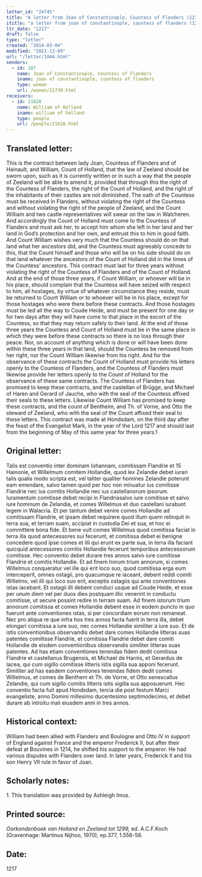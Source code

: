```yaml
---
letter_id: "24745"
title: "A letter from Joan of Constantinople, Countess of Flanders (1217)"
ititle: "a letter from joan of constantinople, countess of flanders (1217)"
ltr_date: "1217"
draft: false
type: "letter"
created: "2014-03-04"
modified: "2021-12-09"
url: "/letter/1044.html"
senders:
  - id: 107
    name: Joan of Constantinople, Countess of Flanders
    iname: joan of constantinople, countess of flanders
    type: woman
    url: /woman/21739.html
receivers:
  - id: 21628
    name: William of Holland
    iname: william of holland
    type: people
    url: /people/21628.html
---
```

<h2> Translated letter:</h2>This is the  contract between lady Joan, Countess of Flanders and of Hainault, and William, Count of Holland, that the law of Zeeland should be sworn upon, such as it is currently written or in such a way that the people of Zeeland will be able to amend it, provided that through this the right of the Countess of Flanders, the right of the Count of Holland, and the right of the inhabitants of their castles are not diminished.  The oath of the Countess must be received in Flanders, without violating the right of the Countess and without violating the right of the people of Zeeland, and the Count William and two castle representatives will swear on the law in Walcheren.
And accordingly the Count of Holland must come to the Countess of Flanders and must ask her, to accept him whom she left in her land and her land in God’s protection and her own, and entrust this to him in good faith. And Count William wishes very much that the Countess should do on that land what her ancestors did, and the Countess must agreeably concede to this, that the Count himself and those who will be on his side should do on that land whatever the ancestors of the Count of Holland did in the times of the Countess’ ancestors.
	This contract must last for three years without violating the right of the Countess of Flanders and of the Count of Holland.  And at the end of those three years, if Count William, or whoever will be in his place, should complain that the Countess will have seized with respect to him, all hostages, by virtue of whatever circumstance they reside, must be returned to Count William or to whoever will be in his place, except for those hostages who were there before these contracts.  And those hostages must be led all the way to Coude Heide, and must be present for one day or for two days after they will have come to that place in the escort of the Countess, so that they may return safely to their land.
	At the end of those three years the Countess and Count of Holland must  be in the same place in which they were before these contracts so there is no loss through their peace.   Nor, on account of anything which is done or will have been done within these three years in that land, should the Countess be removed from her right, nor the Count William likewise from his right.
	And for the observance of these contracts the Count of Holland must provide his letters openly to the Countess of Flanders, and the Countess of Flanders must likewise provide her letters openly to the Count of Holland for the observance of these same contracts.
	The Countess of Flanders has promised to keep these contracts, and the castellan of Brügge, and Michael of Haren and Gerard of Jauche, who with the seal of the Countess affixed their seals to these letters.  Likewise Count William has promised to keep these contracts, and the count of Bentheim, and Th. of Vorne, and Otto the steward of Zeeland, who with the seal of the Count affixed their seal to these letters.
	This contract was made at Hondsdam, on the third day after the feast of the Evangelist Mark, in the year of the Lord 1217 and should last from the beginning of May of this same year for three years.1
<h2 class="mt-4"> Original letter:</h2>Talis est conventio inter dominam Iohannam, comitissam Flandrie et 15 Hainonie, et Willelmum comitem Hollandie, quod lex  Zelandie debet iurari talis qualis modo scripta est, vel taliter qualiter homines Zelandie poterunt eam emendare, salvo tamen quod per hoc non minuatur ius comitisse Flandrie nec ius comitis Hollandie nec ius castellanorum ipsorum. Iuramentum comitisse debet  recipi in Flandriasalvo iure comitisse et salvo iure hominum de Zelandia, et comes Willelmus et duo castellani iurabunt legem in Walacria.
Et per tantum debet venire comes Hollandie ad comitissam Flandrie, et ipsam debet requirere quod illum quem relinquit in terra sua, et terram suam, accipiat in custodia Dei et sua, et hoc ei committere bona fide. Et bene vult comes Willelmus quod comitissa faciat in terra illa quod antecessores sui fecerunt, et comitissa debet ei benigne concedere quod ipse comes et illi qui erunt ex parte sua, in terra illa faciant quicquid antecessores comitis Hollandie fecerunt temporibus antecessorum comitisse.
Hec conventio debet durare tres annos salvo iure comitisse Flandrie et comitis Hollandie. Et ad finem horum trium annorum, si comes Willelmus conqueratur vel ille qui erit loco suo, quod comitissa erga eum interceperit, omnes ostagii, pro quacumque re iaceant, debent reddi comiti Willelmo, vel illi qui loco suo erit, exceptis ostagiis qui ante conventiones istas iacebant. Et ostagii illi debent conduci usque ad Coude Heide, et esse per unum diem vel per duos dies postquam illic venerint in conductu comitisse, ut secure possint redire in terram suam.
 Ad finem istorum trium annorum comitissa et comes Hollandie debent esse in eodem puncto in quo fuerunt ante conventiones istas, si per concordiam eorum non remaneat. Nec pro aliqua re que infra hos tres annos facta  fuerit  in terra illa, debet elongari comitissa a iure suo,  nec comes Hollandie similiter a iure suo.
Et de istis conventionibus observandis debet dare comes Hollandie litteras suas patentes comitisse Flandrie, et comitissa Flandrie debet dare comiti Hollandie de eisdem conventionibus observandis similiter litteras suas patentes.
Ad has etiam conventiones tenendas fidem dedit comitissa Flandrie et castellanus Brugensis, et Michael de Harnis, et Gerardus de Iacea, qui cum sigillo comitisse litteris istis sigilla sua  apponi fecerunt. Similiter ad has easdem conventiones tenendas fidem dedit comes Willelmus, et comes de Benthem et Th. de Vorne, et Otto senescallus Zelandie, qui cum sigillo comitis litteris istis sigilla sua apposuerunt.
Hec conventio facta fuit apud Hondsdam, tercia die post festum Marci evangeliste, anno Domini millesimo ducentesimo septimodecimo, et debet durare ab introitu maii eiusdem anni in tres annos.
<h2 class="mt-4"> Historical context:</h2>William had been allied with Flanders and Boulogne and Otto IV in support of England against France and the emperor Frederick II, but after their defeat at Bouvines in 1214, he shifted his support to the emperor. He had various disputes with Flanders over land.  In later years, Frederick II and his son Henry VII rule in favor of Joan.
<h2 class="mt-4"> Scholarly notes:</h2>1.  This translation was provided by Ashleigh Imus.
<h2 class="mt-4"> Printed source:</h2><p><em>Oorkondenboek van Holland en Zeeland tot 1299,</em> ed. A.C.F.Koch (Gravenhage: Martinus Nijhoo, 1970), ep.377, 1.556-58.</p><h2 class="mt-4"> Date:</h2>1217